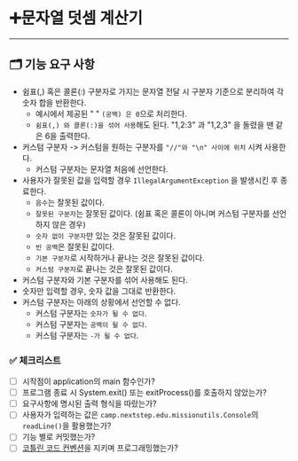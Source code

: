 # ➕문자열 덧셈 계산기

---

## 🗂️ 기능 요구 사항

- 쉼표(,) 혹은 콜론(:) 구분자로 가지는 문자열 전달 시 구분자 기준으로 분리하여 각 숫자 합을 반환한다.
    - 예시에서 제공된 " " ```(공백) 은 0```으로 처리한다.
    - ```쉼표(,) 와 콜론(:)을 섞어 사용```해도 된다. "1,2:3" 과 "1,2,3" 을 돌렸을 땐 같은 6을 출력한다.
- 커스텀 구분자 -> 커스텀을 원하는 구분자를 ```"//"와 "\n" 사이에 위치``` 시켜 사용한다.
    - 커스텀 구분자는 문자열 처음에 선언한다.
- 사용자가 잘못된 값을 입력할 경우 ```IllegalArgumentException``` 을 발생시킨 후 종료한다.
    - ```음수```는 잘못된 값이다.
    - ```잘못된 구분자```는 잘못된 값이다. (쉼표 혹은 콜론이 아니며 커스텀 구분자를 선언하지 않은 경우)
    - ```숫자 없이 구분자```만 있는 것은 잘못된 값이다.
    - ```빈 공백```은 잘못된 값이다.
    - ```기본 구분자```로 시작하거나 끝나는 것은 잘못된 값이다.
    - `커스텀 구분자`로 끝나는 것은 잘못된 값이다.
- 커스텀 구분자와 기본 구분자를 섞어 사용해도 된다.
- 숫자만 입력할 경우, 숫자 값을 그대로 반환한다.
- 커스텀 구분자는 아래의 상황에서 선언할 수 없다.
    - 커스텀 구분자는 `숫자가 될 수 없다`.
    - 커스텀 구분자는 `공백이 될 수 없다`.
    - 커스텀 구분자는 `-가 될 수 없다`.

### ✅ 체크리스트

- [ ] 시작점이 application의 main 함수인가?
- [ ] 프로그램 종료 시 System.exit() 또는 exitProcess()를 호출하지 않았는가?
- [ ] 요구사항에 명시된 출력 형식을 따랐는가?
- [ ] 사용자가 입력하는 값은 ```camp.nextstep.edu.missionutils.Console```의 ```readLine()```을 활용했는가?
- [ ] 기능 별로 커밋했는가?
- [ ] [코틀린 코드 컨벤션](https://kotlinlang.org/docs/coding-conventions.html)을 지키며 프로그래밍했는가?